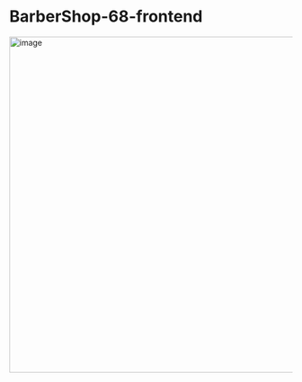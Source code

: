 # BarberShop-68-frontend
<img width="598" alt="image" src="https://user-images.githubusercontent.com/111757412/224518057-66d687ad-bb9d-47a8-a531-f9e93357e453.png">
